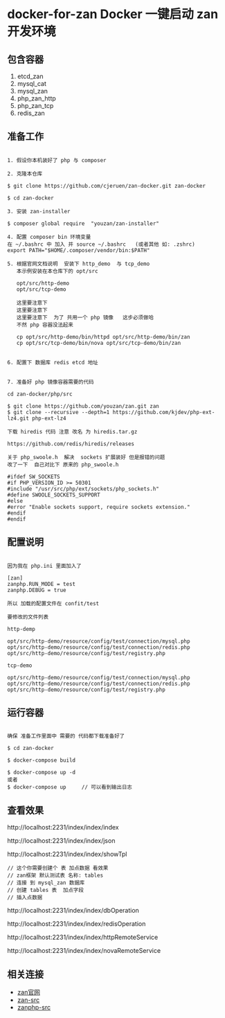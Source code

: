 # docker-for-zan Docker 一键启动 zan 开发环境

## 包含容器

1. etcd_zan
2. mysql_cat
3. mysql_zan
4. php_zan_http
5. php_zan_tcp
6. redis_zan

## 准备工作

```

1. 假设你本机装好了 php 与 composer

2. 克隆本仓库

$ git clone https://github.com/cjeruen/zan-docker.git zan-docker

$ cd zan-docker

3. 安装 zan-installer

$ composer global require  "youzan/zan-installer"

4. 配置 composer bin 环境变量
在 ~/.bashrc 中 加入 并 source ~/.bashrc   (或者其他 如: .zshrc)
export PATH="$HOME/.composer/vendor/bin:$PATH"

5. 根据官网文档说明  安装下 http_demo  与 tcp_demo
   本示例安装在本仓库下的 opt/src

   opt/src/http-demo
   opt/src/tcp-demo

   这里要注意下
   这里要注意下
   这里要注意下  为了 共用一个 php 镜像   这步必须做哈
   不然 php 容器没法起来

   cp opt/src/http-demo/bin/httpd opt/src/http-demo/bin/zan
   cp opt/src/tcp-demo/bin/nova opt/src/tcp-demo/bin/zan


6. 配置下 数据库 redis etcd 地址


7. 准备好 php 镜像容器需要的代码  

cd zan-docker/php/src

$ git clone https://github.com/youzan/zan.git zan
$ git clone --recursive --depth=1 https://github.com/kjdev/php-ext-lz4.git php-ext-lz4

下载 hiredis 代码 注意 改名 为 hiredis.tar.gz

https://github.com/redis/hiredis/releases

关于 php_swoole.h  解决  sockets 扩展装好 但是报错的问题
改了一下  自己对比下 原来的 php_swoole.h 

#ifdef SW_SOCKETS
#if PHP_VERSION_ID >= 50301
#include "/usr/src/php/ext/sockets/php_sockets.h"
#define SWOOLE_SOCKETS_SUPPORT
#else
#error "Enable sockets support, require sockets extension."
#endif
#endif

```

## 配置说明

```

因为我在 php.ini 里面加入了 

[zan]
zanphp.RUN_MODE = test
zanphp.DEBUG = true

所以 加载的配置文件在 confit/test

要修改的文件列表

http-demp

opt/src/http-demo/resource/config/test/connection/mysql.php
opt/src/http-demo/resource/config/test/connection/redis.php
opt/src/http-demo/resource/config/test/registry.php

tcp-demo

opt/src/http-demo/resource/config/test/connection/mysql.php
opt/src/http-demo/resource/config/test/connection/redis.php
opt/src/http-demo/resource/config/test/registry.php

```

## 运行容器

```

确保 准备工作里面中 需要的 代码都下载准备好了

$ cd zan-docker

$ docker-compose build

$ docker-compose up -d
或者
$ docker-compose up     // 可以看到输出日志

```

## 查看效果

http://localhost:2231/index/index/index

http://localhost:2231/index/index/json

http://localhost:2231/index/index/showTpl

```
// 这个你需要创建个 表 加点数据 看效果  
// zan框架 默认测试表 名称: tables
// 连接 到 mysql_zan 数据库
// 创建 tables 表  加点字段
// 插入点数据
```
http://localhost:2231/index/index/dbOperation

http://localhost:2231/index/index/redisOperation

http://localhost:2231/index/index/httpRemoteService

http://localhost:2231/index/index/novaRemoteService


## 相关连接

- [zan官网](http://zanphp.io/)
- [zan-src](https://github.com/youzan/zan/)
- [zanphp-src](https://github.com/youzan/zanphp) 
